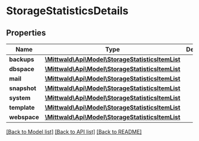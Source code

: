 # StorageStatisticsDetails

## Properties
Name | Type | Description | Notes
------------ | ------------- | ------------- | -------------
**backups** | [**\Mittwald\Api\Model\StorageStatisticsItemList**](StorageStatisticsItemList.md) |  | 
**dbspace** | [**\Mittwald\Api\Model\StorageStatisticsItemList**](StorageStatisticsItemList.md) |  | 
**mail** | [**\Mittwald\Api\Model\StorageStatisticsItemList**](StorageStatisticsItemList.md) |  | 
**snapshot** | [**\Mittwald\Api\Model\StorageStatisticsItemList**](StorageStatisticsItemList.md) |  | 
**system** | [**\Mittwald\Api\Model\StorageStatisticsItemList**](StorageStatisticsItemList.md) |  | 
**template** | [**\Mittwald\Api\Model\StorageStatisticsItemList**](StorageStatisticsItemList.md) |  | 
**webspace** | [**\Mittwald\Api\Model\StorageStatisticsItemList**](StorageStatisticsItemList.md) |  | 

[[Back to Model list]](../../README.md#documentation-for-models) [[Back to API list]](../../README.md#documentation-for-api-endpoints) [[Back to README]](../../README.md)


